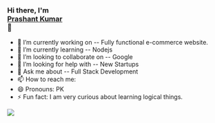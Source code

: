 ### Hi there, I'm <div class="LI-profile-badge"  data-version="v1" data-size="medium" data-locale="en_US" data-type="horizontal" data-theme="dark" data-vanity="pktherock"><a class="LI-simple-link" href='https://in.linkedin.com/in/pktherock?trk=profile-badge'>Prashant Kumar</a></div> 👋

<!--
**pktherock/pktherock** is a ✨ _special_ ✨ repository because its `README.md` (this file) appears on your GitHub profile.

Here are some ideas to get you started:

- 🔭 I’m currently working on ...
- 🌱 I’m currently learning ...
- 👯 I’m looking to collaborate on ...
- 🤔 I’m looking for help with ...
- 💬 Ask me about ...
- 📫 How to reach me: ...
- 😄 Pronouns: ...
- ⚡ Fun fact: ...
-->

- 🔭 I’m currently working on -- Fully functional e-commerce website.
- 🌱 I’m currently learning -- Nodejs
- 👯 I’m looking to collaborate on -- Google
- 🤔 I’m looking for help with -- New Startups
- 💬 Ask me about -- Full Stack Development
- 📫 How to reach me: 
- 😄 Pronouns: PK
- ⚡ Fun fact: I am very curious about learning logical things.
<img src="https://github-readme-stats.vercel.app/api?username=pktherock&&show_icons=true&title_color=ffffff&icon_color=bb2acf&text_color=daf7dc&bg_color=151515">



